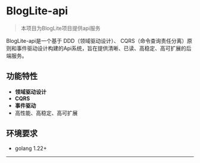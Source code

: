 # BlogLite-api

> 本项目为BlogLite项目提供api服务

BlogLite-api是一个基于 DDD（领域驱动设计）、 CQRS（命令查询责任分离）原则和事件驱动设计构建的Api系统，旨在提供清晰、已读、高稳定、高可扩展的后端服务。

## 功能特性

- **领域驱动设计**
- **CQRS**
- **事件驱动**
- 高性能、高稳定、高可扩展

## 环境要求

- golang 1.22+

---